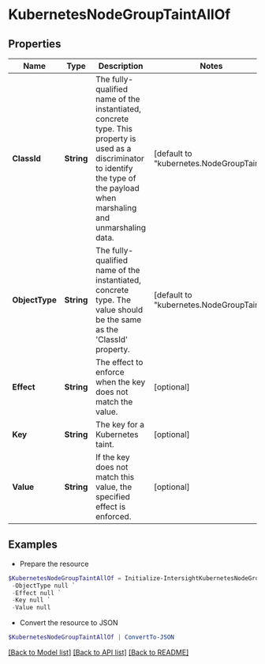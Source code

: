 # KubernetesNodeGroupTaintAllOf
## Properties

Name | Type | Description | Notes
------------ | ------------- | ------------- | -------------
**ClassId** | **String** | The fully-qualified name of the instantiated, concrete type. This property is used as a discriminator to identify the type of the payload when marshaling and unmarshaling data. | [default to "kubernetes.NodeGroupTaint"]
**ObjectType** | **String** | The fully-qualified name of the instantiated, concrete type. The value should be the same as the &#39;ClassId&#39; property. | [default to "kubernetes.NodeGroupTaint"]
**Effect** | **String** | The effect to enforce when the key does not match the value. | [optional] 
**Key** | **String** | The key for a Kubernetes taint. | [optional] 
**Value** | **String** | If the key does not match this value, the specified effect is enforced. | [optional] 

## Examples

- Prepare the resource
```powershell
$KubernetesNodeGroupTaintAllOf = Initialize-IntersightKubernetesNodeGroupTaintAllOf  -ClassId null `
 -ObjectType null `
 -Effect null `
 -Key null `
 -Value null
```

- Convert the resource to JSON
```powershell
$KubernetesNodeGroupTaintAllOf | ConvertTo-JSON
```

[[Back to Model list]](../README.md#documentation-for-models) [[Back to API list]](../README.md#documentation-for-api-endpoints) [[Back to README]](../README.md)

